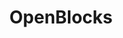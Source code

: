 ---
draft: false
title: OpenBlocks
content:
  id: openblocks
  name: OpenBlocks
  website: https://openblocks.dev/
  short_description: Openblocks is a retool Alternative developer-friendly open-source low-code platform to build internal apps within minutes.
---